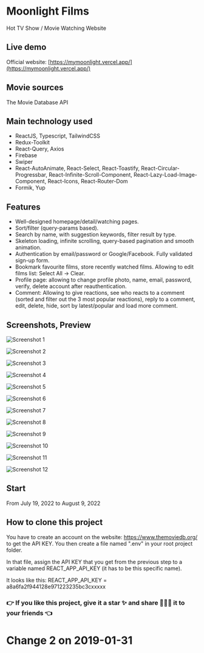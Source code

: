 # Moonlight Films

Hot TV Show / Movie Watching Website

## Live demo

Official website: [https://mymoonlight.vercel.app/](https://mymoonlight.vercel.app/)

## Movie sources

The Movie Database API

## Main technology used

- ReactJS, Typescript, TailwindCSS
- Redux-Toolkit
- React-Query, Axios
- Firebase
- Swiper
- React-AutoAnimate, React-Select, React-Toastify, React-Circular-Progressbar, React-Infinite-Scroll-Component, React-Lazy-Load-Image-Component, React-Icons, React-Router-Dom
- Formik, Yup

## Features

- Well-designed homepage/detail/watching pages.
- Sort/filter (query-params based).
- Search by name, with suggestion keywords, filter result by type.
- Skeleton loading, infinite scrolling, query-based pagination and smooth animation.
- Authentication by email/password or Google/Facebook. Fully validated sign-up form.
- Bookmark favourite films, store recently watched films. Allowing to edit films list: Select All -> Clear.
- Profile page: allowing to change profile photo, name, email, password, verify, delete account after reauthentication.
- Comment: Allowing to give reactions, see who reacts to a comment (sorted and filter out the 3 most popular reactions), reply to a comment, edit, delete, hide, sort by latest/popular and load more comment.

## Screenshots, Preview

![Screenshot 1](https://i.ibb.co/4WM6xSp/home.png)

![Screenshot 2](https://i.ibb.co/CB0694y/detail.png)

![Screenshot 3](https://i.ibb.co/Vxf85Kh/watch.png)

![Screenshot 4](https://i.ibb.co/B2yQtvZ/explore.png)

![Screenshot 5](https://i.ibb.co/NY0kLHD/bookmark.png)

![Screenshot 6](https://i.ibb.co/P5pzbzf/search.png)

![Screenshot 7](https://i.ibb.co/kqc377t/profile.png)

![Screenshot 8](https://i.ibb.co/HzWYzVB/comment.png)

![Screenshot 9](https://i.ibb.co/5BhLp4x/auth.png)

![Screenshot 10](https://i.ibb.co/fGgp0P0/moonlight.png)

![Screenshot 11](https://i.ibb.co/z6JSPYj/404.png)

![Screenshot 12](https://i.ibb.co/LrYHgCF/mobile.png)

## Start

From July 19, 2022 to August 9, 2022

## How to clone this project

You have to create an account on the website: https://www.themoviedb.org/ to get the API KEY. You then create a file named ".env" in your root project folder.

In that file, assign the API KEY that you get from the previous step to a variable named REACT_APP_API_KEY (it has to be this specific name).

It looks like this:
REACT_APP_API_KEY = a8a6fa2f944128e971223235bc3cxxxxx

### 👉 If you like this project, give it a star ✨ and share 👨🏻‍💻 it to your friends 👈
# Change 2 on 2019-01-31
